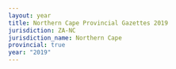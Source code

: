 ```yaml
---
layout: year
title: Northern Cape Provincial Gazettes 2019
jurisdiction: ZA-NC
jurisdiction_name: Northern Cape
provincial: true
year: "2019"
---
```

